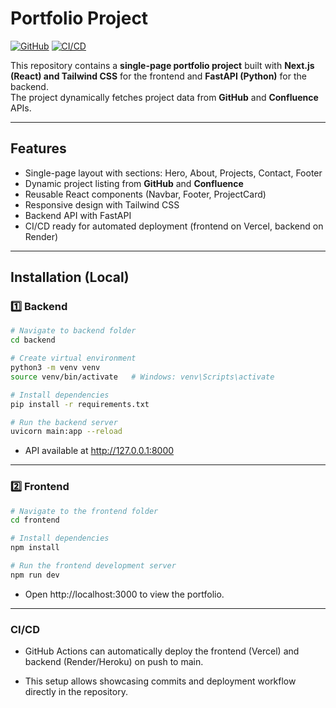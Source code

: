 # Portfolio Project

[![GitHub](https://img.shields.io/badge/GitHub-Repo-black?style=flat-square&logo=github)](https://github.com/NicoMarina/portfolio_dev)
[![CI/CD](https://github.com/NicoMarina/portfolio_dev/actions/workflows/ci-cd.yml/badge.svg)](https://github.com/NicoMarina/portfolio_dev/actions/workflows/ci-cd.yml)

This repository contains a **single-page portfolio project** built with **Next.js (React) and Tailwind CSS** for the frontend and **FastAPI (Python)** for the backend.  
The project dynamically fetches project data from **GitHub** and **Confluence** APIs.

---

## Features

- Single-page layout with sections: Hero, About, Projects, Contact, Footer
- Dynamic project listing from **GitHub** and **Confluence**
- Reusable React components (Navbar, Footer, ProjectCard)
- Responsive design with Tailwind CSS
- Backend API with FastAPI
- CI/CD ready for automated deployment (frontend on Vercel, backend on Render)

---

## Installation (Local)

### 1️⃣ Backend

```bash
# Navigate to backend folder
cd backend

# Create virtual environment
python3 -m venv venv
source venv/bin/activate   # Windows: venv\Scripts\activate

# Install dependencies
pip install -r requirements.txt

# Run the backend server
uvicorn main:app --reload
```

- API available at http://127.0.0.1:8000
  
---

### 2️⃣ Frontend

```bash
# Navigate to the frontend folder
cd frontend

# Install dependencies
npm install

# Run the frontend development server
npm run dev
```

- Open http://localhost:3000 to view the portfolio.

---

### CI/CD

- GitHub Actions can automatically deploy the frontend (Vercel) and backend (Render/Heroku) on push to main.

- This setup allows showcasing commits and deployment workflow directly in the repository.
  